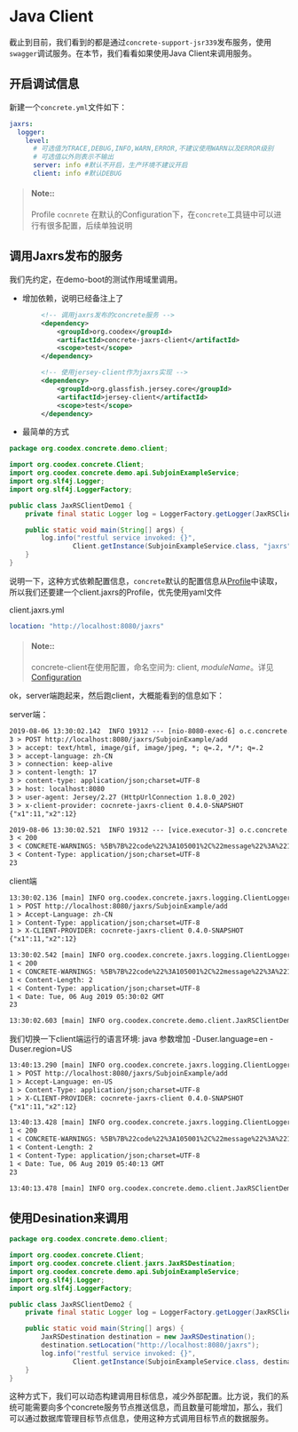 # Java Client

截止到目前，我们看到的都是通过`concrete-support-jsr339`发布服务，使用`swagger`调试服务。在本节，我们看看如果使用Java Client来调用服务。

## 开启调试信息

新建一个`concrete.yml`文件如下：

```yml
jaxrs:
  logger:
    level:
      # 可选值为TRACE,DEBUG,INFO,WARN,ERROR,不建议使用WARN以及ERROR级别
      # 可选值以外则表示不输出
      server: info #默认不开启，生产环境不建议开启
      client: info #默认DEBUG
```

> #### Note::
>
> Profile `cocnrete` 在默认的Configuration下，在`concrete`工具链中可以进行有很多配置，后续单独说明

## 调用Jaxrs发布的服务

我们先约定，在demo-boot的测试作用域里调用。

- 增加依赖，说明已经备注上了

```xml
        <!-- 调用jaxrs发布的concrete服务 -->
        <dependency>
            <groupId>org.coodex</groupId>
            <artifactId>concrete-jaxrs-client</artifactId>
            <scope>test</scope>
        </dependency>

        <!-- 使用jersey-client作为jaxrs实现 -->
        <dependency>
            <groupId>org.glassfish.jersey.core</groupId>
            <artifactId>jersey-client</artifactId>
            <scope>test</scope>
        </dependency>
```

- 最简单的方式

```java
package org.coodex.concrete.demo.client;

import org.coodex.concrete.Client;
import org.coodex.concrete.demo.api.SubjoinExampleService;
import org.slf4j.Logger;
import org.slf4j.LoggerFactory;

public class JaxRSClientDemo1 {
    private final static Logger log = LoggerFactory.getLogger(JaxRSClientDemo1.class);

    public static void main(String[] args) {
        log.info("restful service invoked: {}",
                Client.getInstance(SubjoinExampleService.class, "jaxrs").add(11, 12));
    }
}
```

说明一下，这种方式依赖配置信息，`concrete`默认的配置信息从[Profile](../coodex-utilities/profile.md)中读取，所以我们还要建一个client.jaxrs的Profile，优先使用yaml文件

client.jaxrs.yml

```yml
location: "http://localhost:8080/jaxrs"
```

> #### Note::
>
> concrete-client在使用配置，命名空间为: client, _moduleName_。详见[Configuration](../coodex-utilities/config.md)

ok，server端跑起来，然后跑client，大概能看到的信息如下：

server端：

```txt
2019-08-06 13:30:02.142  INFO 19312 --- [nio-8080-exec-6] o.c.concrete.jaxrs.logging.ServerLogger  : 3 * Server has received a request on thread http-nio-8080-exec-6
3 > POST http://localhost:8080/jaxrs/SubjoinExample/add
3 > accept: text/html, image/gif, image/jpeg, *; q=.2, */*; q=.2
3 > accept-language: zh-CN
3 > connection: keep-alive
3 > content-length: 17
3 > content-type: application/json;charset=UTF-8
3 > host: localhost:8080
3 > user-agent: Jersey/2.27 (HttpUrlConnection 1.8.0_202)
3 > x-client-provider: cocnrete-jaxrs-client 0.4.0-SNAPSHOT
{"x1":11,"x2":12}

2019-08-06 13:30:02.521  INFO 19312 --- [vice.executor-3] o.c.concrete.jaxrs.logging.ServerLogger  : 3 * Server responded with a response on thread service.executor-3
3 < 200
3 < CONCRETE-WARNINGS: %5B%7B%22code%22%3A105001%2C%22message%22%3A%2211+%2B+12+%E5%A4%AA%E9%9A%BE%E4%BA%86+%3E_%3C+%28demoErrorCodes%29%22%7D%5D[decoded value:[{"code":105001,"message":"11 + 12 太难了 >_< (demoErrorCodes)"}]]
3 < Content-Type: application/json;charset=UTF-8
23
```

client端

```txt
13:30:02.136 [main] INFO org.coodex.concrete.jaxrs.logging.ClientLogger - 1 * Sending client request on thread main
1 > POST http://localhost:8080/jaxrs/SubjoinExample/add
1 > Accept-Language: zh-CN
1 > Content-Type: application/json;charset=UTF-8
1 > X-CLIENT-PROVIDER: cocnrete-jaxrs-client 0.4.0-SNAPSHOT
{"x1":11,"x2":12}

13:30:02.542 [main] INFO org.coodex.concrete.jaxrs.logging.ClientLogger - 1 * Client response received on thread main
1 < 200
1 < CONCRETE-WARNINGS: %5B%7B%22code%22%3A105001%2C%22message%22%3A%2211+%2B+12+%E5%A4%AA%E9%9A%BE%E4%BA%86+%3E_%3C+%28demoErrorCodes%29%22%7D%5D[decoded value:[{"code":105001,"message":"11 + 12 太难了 >_< (demoErrorCodes)"}]]
1 < Content-Length: 2
1 < Content-Type: application/json;charset=UTF-8
1 < Date: Tue, 06 Aug 2019 05:30:02 GMT
23

13:30:02.603 [main] INFO org.coodex.concrete.demo.client.JaxRSClientDemo1 - restful service invoked: 23
```

我们切换一下client端运行的语言环境: java 参数增加 -Duser.language=en -Duser.region=US

```txt
13:40:13.290 [main] INFO org.coodex.concrete.jaxrs.logging.ClientLogger - 1 * Sending client request on thread main
1 > POST http://localhost:8080/jaxrs/SubjoinExample/add
1 > Accept-Language: en-US
1 > Content-Type: application/json;charset=UTF-8
1 > X-CLIENT-PROVIDER: cocnrete-jaxrs-client 0.4.0-SNAPSHOT
{"x1":11,"x2":12}

13:40:13.428 [main] INFO org.coodex.concrete.jaxrs.logging.ClientLogger - 1 * Client response received on thread main
1 < 200
1 < CONCRETE-WARNINGS: %5B%7B%22code%22%3A105001%2C%22message%22%3A%2211+%2B+12+is+too+hard+%3E_%3C+%28demoErrorCodes%29%22%7D%5D[decoded value:[{"code":105001,"message":"11 + 12 is too hard >_< (demoErrorCodes)"}]]
1 < Content-Length: 2
1 < Content-Type: application/json;charset=UTF-8
1 < Date: Tue, 06 Aug 2019 05:40:13 GMT
23

13:40:13.478 [main] INFO org.coodex.concrete.demo.client.JaxRSClientDemo1 - restful service invoked: 23
```

## 使用Desination来调用

```java
package org.coodex.concrete.demo.client;

import org.coodex.concrete.Client;
import org.coodex.concrete.client.jaxrs.JaxRSDestination;
import org.coodex.concrete.demo.api.SubjoinExampleService;
import org.slf4j.Logger;
import org.slf4j.LoggerFactory;

public class JaxRSClientDemo2 {
    private final static Logger log = LoggerFactory.getLogger(JaxRSClientDemo2.class);

    public static void main(String[] args) {
        JaxRSDestination destination = new JaxRSDestination();
        destination.setLocation("http://localhost:8080/jaxrs");
        log.info("restful service invoked: {}",
                Client.getInstance(SubjoinExampleService.class, destination).add(11, 12));
    }
}
```

这种方式下，我们可以动态构建调用目标信息，减少外部配置。比方说，我们的系统可能需要向多个concrete服务节点推送信息，而且数量可能增加，那么，我们可以通过数据库管理目标节点信息，使用这种方式调用目标节点的数据服务。
